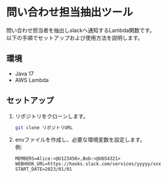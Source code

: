 # 問い合わせ担当抽出ツール

問い合わせ担当者を抽出しslackへ通知するLambda関数です。  
以下の手順でセットアップおよび使用方法を説明します。  
## 環境
- Java 17
- AWS Lambda
## セットアップ
1. リポジトリをクローンします。
   ```bash
   git clone リポジトリURL
    ```
   
2. envファイルを作成し、必要な環境変数を設定します。  
   例:
   ```
   MEMBERS=Alice:<@U123456>,Bob:<@U654321>
   WEBHOOK_URL=https://hooks.slack.com/services/yyyyy/xxx
   START_DATE=2023/01/01
   ```
